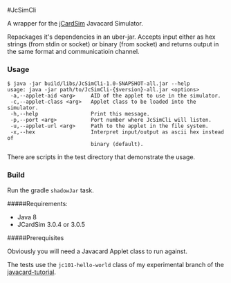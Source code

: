 #JcSimCli

A wrapper for the [jCardSim](https://jcardsim.org/) Javacard Simulator.

Repackages it's dependencies in an uber-jar. Accepts input either as hex strings (from stdin or socket) or binary (from socket) and returns output in the same format and communicatioin channel.

### Usage

````
$ java -jar build/libs/JcSimCli-1.0-SNAPSHOT-all.jar --help
usage: java -jar path/to/JcSimCli-{$version}-all.jar <options>
 -a,--applet-aid <arg>     AID of the applet to use in the simulator.
 -c,--applet-class <arg>   Applet class to be loaded into the simulator.
 -h,--help                 Print this message.
 -p,--port <arg>           Port number where JcSimCli will listen.
 -u,--applet-url <arg>     Path to the applet in the file system.
 -x,--hex                  Interpret input/output as ascii hex instead of
                           binary (default).
````

There are scripts in the test directory that demonstrate the usage.

### Build

Run the gradle `shadowJar` task.

#####Requirements:
* Java 8
* JCardSim 3.0.4 or 3.0.5

#####Prerequisites

Obviously you will need a Javacard Applet class to run against.

The tests use the `jc101-hello-world` class of my experimental branch of the [javacard-tutorial](https://github.com/wielandgmeiner/javacard-tutorial).

